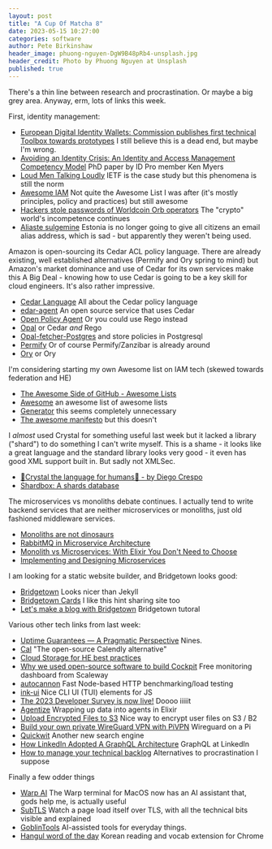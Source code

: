 ```yaml
---
layout: post
title: "A Cup Of Matcha 8"
date: 2023-05-15 10:27:00
categories: software
author: Pete Birkinshaw
header_image: phuong-nguyen-DgW9B48pRb4-unsplash.jpg
header_credit: Photo by Phuong Nguyen at Unsplash
published: true
---
```


There's a thin line between research and procrastination. Or maybe a big grey area. Anyway, erm, lots of links this week.

First, identity management:

* [European Digital Identity Wallets: Commission publishes first technical Toolbox towards prototypes](https://digital-strategy.ec.europa.eu/en/news/european-digital-identity-wallets-commission-publishes-first-technical-toolbox-towards-prototypes) I still believe this is a dead end, but maybe I'm wrong.
* [Avoiding an Identity Crisis: An Identity and Access Management Competency Model](https://www.proquest.com/docview/2811391554) PhD paper by ID Pro member Ken Myers
* [Loud Men Talking Loudly](https://www.criticalinfralab.net/wp-content/uploads/2023/04/LoudMen-CorinneCath-CriticalInfraLab.pdf) IETF is the case study but this phenomena is still the norm
* [Awesome IAM](https://github.com/kdeldycke/awesome-iam) Not quite the Awesome List I was after (it's mostly principles, policy and practices) but still awesome
* [Hackers stole passwords of Worldcoin Orb operators](https://techcrunch.com/2023/05/12/hackers-stole-passwords-of-worldcoin-orb-operators) The "crypto" world's incompetence continues
* [Aliaste sulgemine](https://www.eesti.ee/et/aliaste-sulgemine/aliaste-sulgemine) Estonia is no longer going to give all citizens an email alias address, which is sad - but apparently they weren't being used.

Amazon is open-sourcing its Cedar ACL policy language. There are already existing, well established alternatives (Permify and Ory spring to mind)
  but Amazon's market dominance and use of Cedar for its own services make this A Big Deal - knowing how to use Cedar is going to
 be a key skill for cloud engineers. It's also rather impressive.

* [Cedar Language](https://www.cedarpolicy.com/en) All about the Cedar policy language 
* [edar-agent](https://github.com/permitio/cedar-agent) An open source service that uses Cedar
* [Open Policy Agent](https://www.openpolicyagent.org/) Or you could use Rego instead
* [Opal](https://github.com/permitio/opal) or Cedar *and* Rego
* [Opal-fetcher-Postgres](https://github.com/permitio/opal-fetcher-postgres) and store policies in Postgresql
* [Permify](https://github.com/Permify/permify) Or of course Permify/Zanzibar is already around
* [Ory](https://www.ory.sh/what-is-the-ory-permission-language/) or Ory

I'm considering starting my own Awesome list on IAM tech (skewed towards federation and HE)

* [The Awesome Side of GitHub - Awesome Lists](https://dev.to/this-is-learning/the-awesome-side-of-github-awesome-lists-2a5h)
* [Awesome](https://github.com/sindresorhus/awesome) an awesome list of awesome lists
* [Generator](https://github.com/dar5hak/generator-awesome-list) this seems completely unnecessary
* [The awesome manifesto](https://github.com/sindresorhus/awesome/blob/main/awesome.md) but this doesn't

I *almost* used Crystal for something useful last week but it lacked a library ("shard") to do something I can't write myself.
 This is a shame - it looks like a great language and the standard library looks very good - it even has good XML support built in. 
 But sadly not XMLSec. 

* [💎Crystal the language for humans💎 - by Diego Crespo](https://www.deusinmachina.net/p/a-look-at-the-crystal-programming)
* [Shardbox: A shards database](https://shardbox.org/)

The microservices vs monoliths debate continues. I actually tend to write backend services that are neither microservices or monoliths, just
  old fashioned middleware services.

* [Monoliths are not dinosaurs](https://www.allthingsdistributed.com/2023/05/monoliths-are-not-dinosaurs.html)
* [RabbitMQ in Microservice Architecture](https://medium.com/codex/rabbitmq-in-microservice-architecture-86704b27a269)
* [Monolith vs Microservices: With Elixir You Don't Need to Choose](https://lakret.net/blog/2023-05-08-elixir-vs-microservices)
* [Implementing and Designing Microservices](https://redis.com/blog/implementing-designing-microservices/)

I am looking for a static website builder, and Bridgetown looks good:

* [Bridgetown](https://www.bridgetownrb.com/) Looks nicer than Jekyll
* [Bridgetown Cards](https://bridgetown.cards/) I like this hint sharing site too
* [Let's make a blog with Bridgetown](https://hanamimastery.com/episodes/44-bridgetown) Bridgetown tutoral

Various other tech links from last week:

* [Uptime Guarantees — A Pragmatic Perspective](https://world.hey.com/itzy/uptime-guarantees-a-pragmatic-perspective-736d7ea4) Nines.
* [Cal](https://github.com/calcom/cal.com) "The open-source Calendly alternative"
* [Cloud Storage for HE best practices](https://www.backblaze.com/blog/cloud-storage-for-higher-education-benefits-best-practices/)
* [Why we used open-source software to build Cockpit](https://www.scaleway.com/en/blog/cockpit-scaleway-observability-product/) Free monitoring dashboard from Scaleway
* [autocannon](https://github.com/mcollina/autocannon) Fast Node-based HTTP benchmarking/load testing
* [ink-ui](https://github.com/vadimdemedes/ink-ui) Nice CLI UI (TUI) elements for JS
* [The 2023 Developer Survey is now live!](https://stackoverflow.blog/2023/05/08/the-2023-developer-survey-is-now-live/) Doooo iiiiit
* [Agentize](https://gist.github.com/roehst/1dd4ff9a2d75a7285b144ca9b7150748) Wrapping up data into agents in Elixir 
* [Upload Encrypted Files to S3](https://www.peterullrich.com/upload-encrypted-files-to-s3) Nice way to encrypt user files on S3 / B2
* [Build your own private WireGuard VPN with PiVPN](https://www.jeffgeerling.com/blog/2023/build-your-own-private-wireguard-vpn-pivpn) Wireguard on a Pi
* [Quickwit](https://github.com/quickwit-oss/quickwit) Another new search engine
* [How LinkedIn Adopted A GraphQL Architecture](https://engineering.linkedin.com/blog/2023/how-linkedin-adopted-a-graphql-architecture-for-product-developm) GraphQL at LinkedIn
* [How to manage your technical backlog](https://levelup.gitconnected.com/how-to-manage-your-technical-backlog-868415f8eea9) Alternatives to procrastination I suppose

Finally a few odder things

* [Warp AI](https://www.warp.dev/warp-ai) The Warp terminal for MacOS now has an AI assistant that, gods help me, is actually useful
* [SubTLS](https://subtls.pages.dev/) Watch a page load itself over TLS, with all the technical bits visible and explained
* [GoblinTools](https://goblin.tools/) AI-assisted tools for everyday things. 
* [Hangul word of the day](https://chrome.google.com/webstore/detail/hangul/knkkmemihnkkehhkkdonlnfgajbjpadc) Korean reading and vocab extension for Chrome
